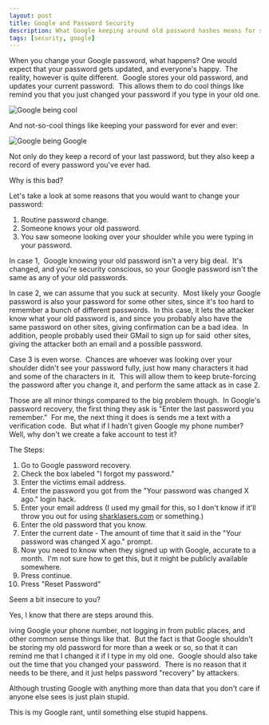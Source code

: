 ```yaml
---
layout: post
title: Google and Password Security
description: What Google keeping around old password hashes means for security
tags: [security, google]
---
```

When you change your Google password, what happens? One would expect that your password gets updated, and everyone's happy.  The reality, however is quite different.  Google stores your old password, and updates your current password.  This allows them to do cool things like remind you that you just changed your password if you type in your old one.

<img src="../assets/google-cool.png" alt="Google being cool">

And not-so-cool things like keeping your password for ever and ever:

<img src="../assets/google-data-security.png" alt="Google being Google">

Not only do they keep a record of your last password, but they also keep a record of every password you've ever had.

Why is this bad?

Let's take a look at some reasons that you would want to change your password:


1. Routine password change.
2. Someone knows your old password.
3. You saw someone looking over your shoulder while you were typing in your password.

In case 1,  Google knowing your old password isn't a very big deal.  It's changed, and you're security conscious, so your Google password isn't the same as any of your old passwords.

In case 2, we can assume that you suck at security.  Most likely your Google password is also your password for some other sites, since it's too hard to remember a bunch of different passwords.  In this case, it lets the attacker know what your old password is, and since you probably also have the same password on other sites, giving confirmation can be a bad idea.  In addition, people probably used their GMail to sign up for said  other sites, giving the attacker both an email and a possible password.

Case 3 is even worse.  Chances are whoever was looking over your shoulder didn't see your password fully, just how many characters it had and some of the characters in it.  This will allow them to keep brute-forcing the password after you change it, and perform the same attack as in case 2.

Those are all minor things compared to the big problem though.  In Google's password recovery, the first thing they ask is "Enter the last password you remember."  For me, the next thing it does is sends me a text with a verification code.  But what if I hadn't given Google my phone number?  Well, why don't we create a fake account to test it?

The Steps:

1. Go to Google password recovery.
2. Check the box labeled "I forgot my password."
3. Enter the victims email address.
4. Enter the password you got from the "Your password was changed X ago." login hack.
5. Enter your email address (I used my gmail for this, so I don't know if it'll throw you out for using [sharklasers.com](http://www.sharklasers.com/) or something.)
6. Enter the old password that you know.
7. Enter the current date - The amount of time that it said in the "Your password was changed X ago." prompt.
8. Now you need to know when they signed up with Google, accurate to a month.  I'm not sure how to get this, but it might be publicly available somewhere.
9. Press continue.
10. Press "Reset Password"

Seem a bit insecure to you?

Yes, I know that there are steps around this.

iving Google your phone number, not logging in from public places, and other common sense things like that.  But the fact is that Google shouldn't be storing my old password for more than a week or so, so that it can remind me that I changed it if I type in my old one.  Google should also take out the time that you changed your password.  There is no reason that it needs to be there, and it just helps password "recovery" by attackers.

Although trusting Google with anything more than data that you don't care if anyone else sees is just plain stupid.

This is my Google rant, until something else stupid happens.

